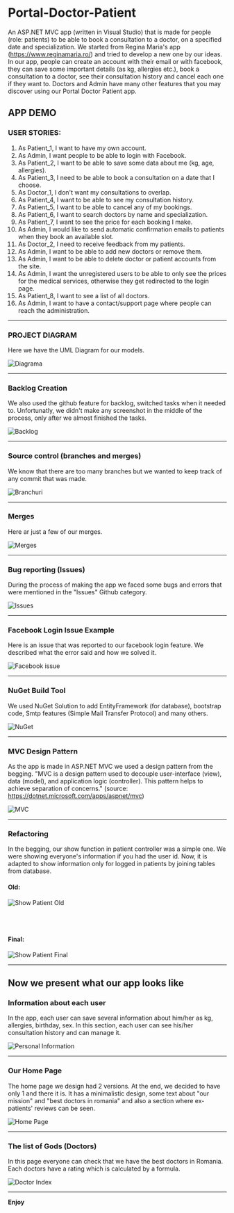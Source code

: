 <h1>Portal-Doctor-Patient</h1>

An ASP.NET MVC app (written in Visual Studio) that is made for people (role: patients) to be able to book a consultation to a doctor, on a specified date and specialization. We started from Regina Maria's app (https://www.reginamaria.ro/) and tried to develop a new one by our ideas. In our app, people can create an account with their email or with facebook, they can save some important details (as kg, allergies etc.), book a consultation to a doctor, see their consultation history and cancel each one if they want to. Doctors and Admin have many other features that you may discover using our Portal Doctor Patient app.

<h2>APP DEMO</h2>

<h3>USER STORIES:</h3>
<ol>
  <li>As Patient_1, I want to have my own account.</li>
  <li>As Admin, I want people to be able to login with Facebook.</li>
  <li>As Patient_2, I want to be able to save some data about me (kg, age, allergies).</li>
  <li>As Patient_3, I need to be able to book a consultation on a date that I choose.</li>
  <li>As Doctor_1, I don't want my consultations to overlap.</li>
  <li>As Patient_4, I want to be able to see my consultation history.</li> 
  <li>As Patient_5, I want to be able to cancel any of my bookings.</li>
  <li>As Patient_6, I want to search doctors by name and specialization.</li>
  <li>As Patient_7, I want to see the price for each booking I make.</li>
  <li>As Admin, I would like to send automatic confirmation emails to patients when they book an available slot.</li>
  <li>As Doctor_2, I need to receive feedback from my patients.</li>
  <li>As Admin, I want to be able to add new doctors or remove them.</li>
  <li>As Admin, I want to be able to delete doctor or patient accounts from the site.</li>
  <li>As Admin, I want the unregistered users to be able to only see the prices for the medical services, otherwise they get redirected to the login page.</li>
  <li>As Patient_8, I want to see a list of all doctors.</li>
  <li>As Admin, I want to have a contact/support page where people can reach the administration.</li>
</ol>
<hr>
<h3>PROJECT DIAGRAM</h3>
Here we have the UML Diagram for our models.

![Diagrama](https://github.com/ParaschivAlex/Portal-Doctor-Patient/blob/main/Diagram.PNG)
<hr>
<h3>Backlog Creation</h3>
We also used the github feature for backlog, switched tasks when it needed to. Unfortunatly, we didn't make any screenshot in the middle of the process, only after we almost finished the tasks.

![Backlog](https://github.com/ParaschivAlex/Portal-Doctor-Patient/blob/main/Backlog%20almost%20done.png)
<hr>

<h3>Source control (branches and merges)</h3>

We know that there are too many branches but we wanted to keep track of any commit that was made.

![Branchuri](https://github.com/ParaschivAlex/Portal-Doctor-Patient/blob/main/Branchuri.PNG)
<hr>

<h3>Merges</h3>

Here ar just a few of our merges.

![Merges](https://github.com/ParaschivAlex/Portal-Doctor-Patient/blob/main/Merges.PNG)
<hr>

<h3>Bug reporting (Issues)</h3>

During the process of making the app we faced some bugs and errors that were mentioned in the "Issues" Github category.

![Issues](https://github.com/ParaschivAlex/Portal-Doctor-Patient/blob/main/All%20issues.PNG)
<hr>

<h3>Facebook Login Issue Example</h3>

Here is an issue that was reported to our facebook login feature. We described what the error said and how we solved it.

![Facebook issue](https://github.com/ParaschivAlex/Portal-Doctor-Patient/blob/main/Issue%20example.PNG)
<hr>

<h3>NuGet Build Tool</h3>

We used NuGet Solution to add EntityFramework (for database), bootstrap code, Smtp features (Simple Mail Transfer Protocol) and many others.

![NuGet](https://github.com/ParaschivAlex/Portal-Doctor-Patient/blob/main/Nuget.PNG)
<hr>

<h3>MVC Design Pattern</h3>

As the app is made in ASP.NET MVC we used a design pattern from the begging. "MVC is a design pattern used to decouple user-interface (view), data (model), and application logic (controller). This pattern helps to achieve separation of concerns." (source: https://dotnet.microsoft.com/apps/aspnet/mvc)

![MVC](https://github.com/ParaschivAlex/Portal-Doctor-Patient/blob/main/MVC%20DP.png)
<hr>

<h3>Refactoring</h3>

In the begging, our show function in patient controller was a simple one. We were showing everyone's information if you had the user id. Now, it is adapted to show information only for logged in patients by joining tables from database.
<h4>Old:</h4>

![Show Patient Old](https://github.com/ParaschivAlex/Portal-Doctor-Patient/blob/main/Patient_Show_Initial.PNG)

<br></br>
<h4>Final:</h4>

![Show Patient Final](https://github.com/ParaschivAlex/Portal-Doctor-Patient/blob/main/Patient_Show_Final.PNG)

<hr>

<h2>Now we present what our app looks like</h2>

<h3>Information about each user</h3>

In the app, each user can save several information about him/her as kg, allergies, birthday, sex. In this section, each user can see his/her consultation history and can manage it.

![Personal Information](https://github.com/ParaschivAlex/Portal-Doctor-Patient/blob/main/InformatiiPersonale.png)
<hr>

<h3>Our Home Page</h3>

The home page we design had 2 versions. At the end, we decided to have only 1 and there it is. It has a minimalistic design, some text about "our mission" and "best doctors in romania" and also a section where ex-patients' reviews can be seen.

![Home Page](https://github.com/ParaschivAlex/Portal-Doctor-Patient/blob/main/HomePage.png)
<hr>

<h3>The list of Gods (Doctors)</h3>

In this page everyone can check that we have the best doctors in Romania. Each doctors have a rating which is calculated by a formula.

![Doctor Index](https://github.com/ParaschivAlex/Portal-Doctor-Patient/blob/main/Doctors.png)
<hr>

<strong>Enjoy</strong>
